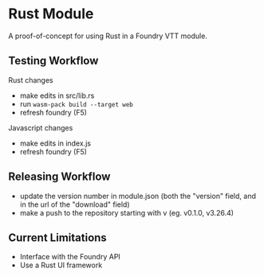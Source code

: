 # Rust Module
A proof-of-concept for using Rust in a Foundry VTT module.

## Testing Workflow
Rust changes
- make edits in src/lib.rs
- run `wasm-pack build --target web`
- refresh foundry (F5)

Javascript changes
- make edits in index.js
- refresh foundry (F5)

## Releasing Workflow
- update the version number in module.json (both the "version" field, and in the url of the "download" field)
- make a push to the repository starting with v (eg. v0.1.0, v3.26.4)

## Current Limitations
- Interface with the Foundry API
- Use a Rust UI framework